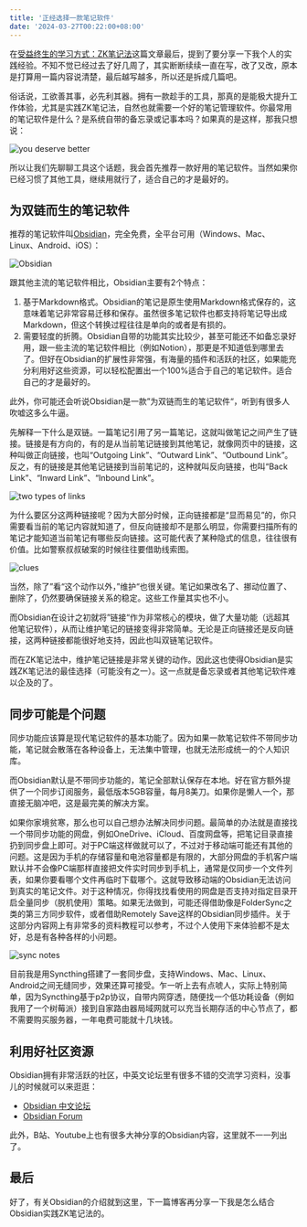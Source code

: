 ```yaml
---
title: '正经选择一款笔记软件'
date: '2024-03-27T00:22:00+08:00'
---
```


在[受益终生的学习方式：ZK笔记法](/posts/my-zk-insight)这篇文章最后，提到了要分享一下我个人的实践经验。不知不觉已经过去了好几周了，其实断断续续一直在写，改了又改，原本是打算用一篇内容说清楚，最后越写越多，所以还是拆成几篇吧。

俗话说，工欲善其事，必先利其器。拥有一款趁手的工具，那真的是能极大提升工作体验，尤其是实践ZK笔记法，自然也就需要一个好的笔记管理软件。你最常用的笔记软件是什么？是系统自带的备忘录或记事本吗？如果真的是这样，那我只想说：

![you deserve better](/assets/posts/you-deserve-better.jpg)

所以让我们先聊聊工具这个话题，我会首先推荐一款好用的笔记软件。当然如果你已经习惯了其他工具，继续用就行了，适合自己的才是最好的。

## 为双链而生的笔记软件

推荐的笔记软件叫[Obsidian](https://obsidian.md/)，完全免费，全平台可用（Windows、Mac、Linux、Android、iOS）：

![Obsidian](/assets/posts/obsidian-hero.png)

跟其他主流的笔记软件相比，Obsidian主要有2个特点：
1. 基于Markdown格式。Obsidian的笔记是原生使用Markdown格式保存的，这意味着笔记非常容易迁移和保存。虽然很多笔记软件也都支持将笔记导出成Markdown，但这个转换过程往往是单向的或者是有损的。
2. 需要轻度的折腾。Obsidian自带的功能其实比较少，甚至可能还不如备忘录好用，跟一些主流的笔记软件相比（例如Notion），那更是不知道低到哪里去了。但好在Obsidian的扩展性非常强，有海量的插件和活跃的社区，如果能充分利用好这些资源，可以轻松配置出一个100%适合于自己的笔记软件。适合自己的才是最好的。

此外，你可能还会听说Obsidian是一款”为双链而生的笔记软件“，听到有很多人吹嘘这多么牛逼。

先解释一下什么是双链。一篇笔记引用了另一篇笔记，这就叫做笔记之间产生了链接。链接是有方向的，有的是从当前笔记链接到其他笔记，就像网页中的链接，这种叫做正向链接，也叫“Outgoing Link”、“Outward Link”、“Outbound Link”。反之，有的链接是其他笔记链接到当前笔记的，这种就叫反向链接，也叫“Back Link”、“Inward Link”、“Inbound Link”。

![two types of links](/assets/posts/two-types-of-links.jpg)

为什么要区分这两种链接呢？因为大部分时候，正向链接都是“显而易见”的，你只需要看当前的笔记内容就知道了，但反向链接却不是那么明显，你需要扫描所有的笔记才能知道当前笔记有哪些反向链接。这可能代表了某种隐式的信息，往往很有价值。比如警察叔叔破案的时候往往要借助线索图。

![clues](/assets/posts/clues.png)

当然，除了”看“这个动作以外，”维护“也很关键。笔记如果改名了、挪动位置了、删除了，仍然要确保链接关系的稳定。这些工作量其实也不小。

而Obsidian在设计之初就将”链接“作为非常核心的模块，做了大量功能（远超其他笔记软件），从而让维护笔记的链接变得非常简单。无论是正向链接还是反向链接，这两种链接都能很好地支持，因此也叫双链笔记软件。

而在ZK笔记法中，维护笔记链接是非常关键的动作。因此这也使得Obsidian是实践ZK笔记法的最佳选择（可能没有之一）。这一点就是备忘录或者其他笔记软件难以企及的了。

## 同步可能是个问题

同步功能应该算是现代笔记软件的基本功能了。因为如果一款笔记软件不带同步功能，笔记就会散落在各种设备上，无法集中管理，也就无法形成统一的个人知识库。

而Obsidian默认是不带同步功能的，笔记全部默认保存在本地。好在官方额外提供了一个同步订阅服务，最低版本5GB容量，每月8美刀。如果你是懒人一个，那直接无脑冲吧，这是最完美的解决方案。

如果你家境贫寒，那么也可以自己想办法解决同步问题。最简单的办法就是直接找一个带同步功能的网盘，例如OneDrive、iCloud、百度网盘等，把笔记目录直接扔到同步盘上即可。对于PC端这样做就可以了，不过对于移动端可能还有其他的问题。这是因为手机的存储容量和电池容量都是有限的，大部分网盘的手机客户端默认并不会像PC端那样直接把文件实时同步到手机上，通常是仅同步一个文件列表，如果你要看哪个文件再临时下载哪个。这就导致移动端的Obsidian无法访问到真实的笔记文件。对于这种情况，你得找找看使用的网盘是否支持对指定目录开启全量同步（脱机使用）策略。如果无法做到，可能还得借助像是FolderSync之类的第三方同步软件，或者借助Remotely Save这样的Obsidian同步插件。关于这部分内容网上有非常多的资料教程可以参考，不过个人使用下来体验都不是太好，总是有各种各样的小问题。

![sync notes](/assets/posts/sync-notes.jpg)

目前我是用Syncthing搭建了一套同步盘，支持Windows、Mac、Linux、Android之间无缝同步，效果还算可接受。乍一听上去有点唬人，实际上特别简单，因为Syncthing基于p2p协议，自带内网穿透，随便找一个低功耗设备（例如我用了一个树莓派）接到自家路由器局域网就可以充当长期存活的中心节点了，都不需要购买服务器，一年电费可能就十几块钱。

## 利用好社区资源

Obsidian拥有非常活跃的社区，中英文论坛里有很多不错的交流学习资料，没事儿的时候就可以来逛逛：

- [Obsidian 中文论坛](https://forum-zh.obsidian.md/)
- [Obsidian Forum](https://forum.obsidian.md/)

此外，B站、Youtube上也有很多大神分享的Obsidian内容，这里就不一一列出了。

## 最后

好了，有关Obsidian的介绍就到这里，下一篇博客再分享一下我是怎么结合Obsidian实践ZK笔记法的。
